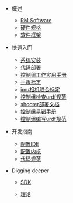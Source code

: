 
* 概述
  * [RM Software](rm_software.md)
  * [硬件规格](hardware_specifications.md)
  * [软件框架](software_framework.md)
  
* 快速入门
  
  * [系统安装](quick_start/installation.md)
  * [代码部署](quick_start/deploy.md)
  * [控制组工作实用手册](quick_start/quick_start_in_control_group.md)
  * [手眼标定](quick_start/easy_handeye.md)
  * [imu相机联合标定](quick_start/camera_imu_calibration.md)
  * [控制组检查urdf规范](quick_start/the_method_of_check_urdf.md)
  * [shooter部署文档](quick_start/deploy_of_shooter.md)
  * [控制组易错手册](quick_start/error_enchiridion.md)  
  * [控制组编写urdf规范](quick_start/the_method_of_write_urdf.md)
* 开发指南
  * [配置IDE](dev_guide/ide_config.md)
  * [配置内核](dev_guide/rt_kernel.md)
  * [代码规范](dev_guide/code_style)
  
* Digging deeper
  
  * [SDK](digging_deeper/sdk_docs/architecture.md)
  
  * [理论](digging_deeper/theory/theory_lover.md)
  
    